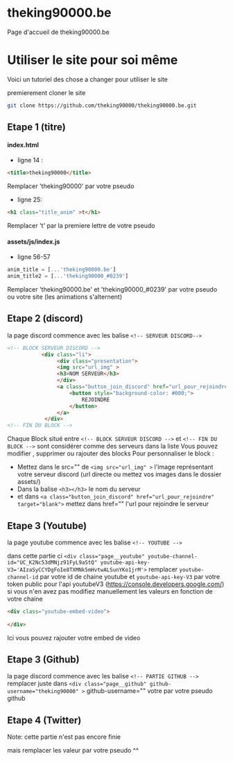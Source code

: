 # theking90000.be
Page d'accueil de theking90000.be

# Utiliser le site pour soi même
Voici un tutoriel des chose a changer pour utiliser le site

premierement cloner le site
```bash
git clone https://github.com/theking90000/theking90000.be.git
```


## Etape 1 (titre)

#### index.html
- ligne 14 :
```html
<title>theking90000</title>
```  
Remplacer 'theking90000' par votre pseudo

- ligne 25:
```html
<h1 class="title_anim" >t</h1>
```
Remplacer 't' par la premiere lettre de votre pseudo

#### assets/js/index.js
- ligne 56-57
```js
anim_title = [...'theking90000.be']
anim_title2 = [...'theking90000_#0239']
``` 
Remplacer 'theking90000.be' et 'theking90000_#0239' par votre pseudo ou votre site 
(les animations s'alternent)

## Etape 2 (discord)
la page discord commence avec les balise `<!-- SERVEUR DISCORD-->`
```html
<!-- BLOCK SERVEUR DISCORD -->
           <div class="li">
                <div class="presentation">
                <img src="url_img" >
                <h3>NOM SERVEUR</h3>
                </div>
                <a class="button_join_discord" href="url_pour_rejoindre" target="blank">
                    <button style="background-color: #000;">
                        REJOINDRE
                    </button>
                </a>
            </div>
<!-- FIN DU BLOCK -->
```
Chaque Block situé entre `<!-- BLOCK SERVEUR DISCORD -->` et `<!-- FIN DU BLOCK -->` sont considérer comme des serveurs dans la liste
Vous pouvez modifier , supprimer ou rajouter des blocks
Pour personnaliser le block :
- Mettez dans le src="" de `<img src="url_img" >` l'image représentant votre serveur discord (url directe ou mettez vos images dans le dossier assets/)
- Dans la balise `<h3></h3>` le nom du serveur
- et dans `<a class="button_join_discord" href="url_pour_rejoindre" target="blank">` mettez dans href="" l'url pour rejoindre le serveur 

## Etape 3 (Youtube)
la page youtube commence avec les balise `<!-- YOUTUBE -->`

dans cette partie ci `<div class="page__youtube" youtube-channel-id="UC_K2Nc53dMNjz91FyL9aStQ" youtube-api-key-V3='AIzaSyCCYDgFoIe8TXMNk5mHvtwALSunYKo1jrM'>`
remplacer `youtube-channel-id` par votre id de chaine youtube et `youtube-api-key-V3` par votre token public pour l'api youtubeV3 (https://console.developers.google.com/) si vous n'en avez pas modifiez manuellement les valeurs en fonction de votre chaine

```html
<div class="youtube-embed-video">
  
</div>
```
Ici vous pouvez rajouter votre embed de video

## Etape 3 (Github)
la page discord commence avec les balise `<!-- PARTIE GITHUB -->`
remplacer juste dans  `<div class="page__github" github-username="theking90000" >` github-username="" votre par votre pseudo github

## Etape 4 (Twitter)

Note: cette partie n'est pas encore finie

mais remplacer les valeur par votre pseudo ^^
